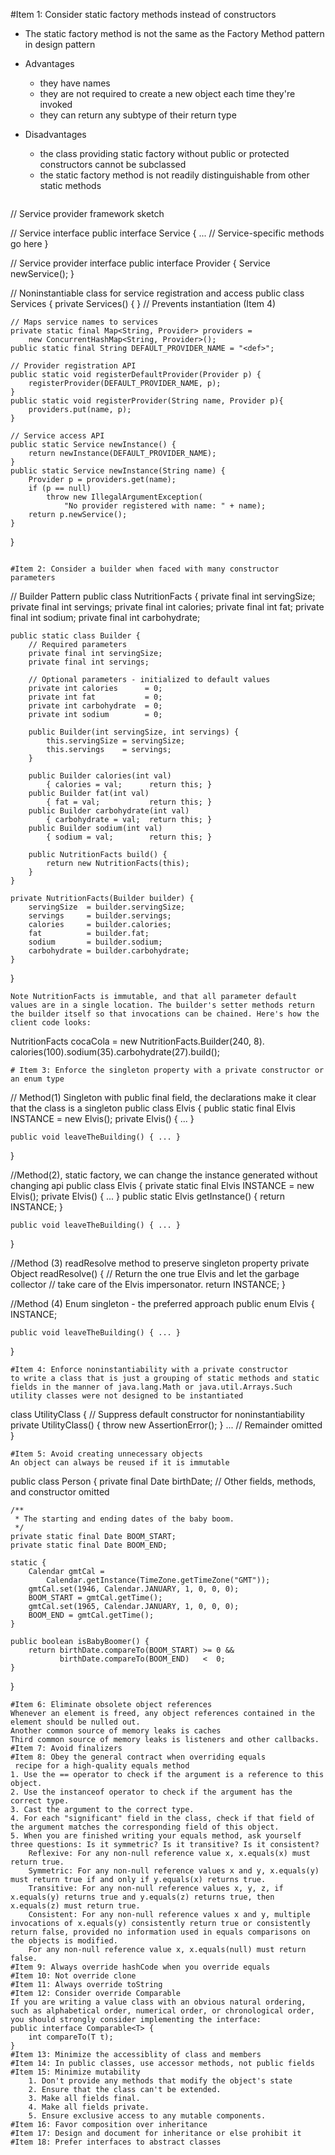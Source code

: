 #Item 1: Consider static factory methods instead of constructors
 - The static factory method is not the same as the Factory Method pattern in design pattern
 - Advantages
   - they have names
   - they are not required to create a new object each time they're invoked
   - they can return any subtype of their return type
 - Disadvantages
   - the class providing static factory without public or protected constructors cannot be subclassed
   - the static factory method is not readily distinguishable from other static methods

   ```
// Service provider framework sketch

// Service interface
public interface Service {
    ... // Service-specific methods go here
}

// Service provider interface
public interface Provider {
    Service newService();
}

// Noninstantiable class for service registration and access
public class Services {
    private Services() { }  // Prevents instantiation (Item 4)

    // Maps service names to services
    private static final Map<String, Provider> providers =
        new ConcurrentHashMap<String, Provider>();
    public static final String DEFAULT_PROVIDER_NAME = "<def>";

    // Provider registration API
    public static void registerDefaultProvider(Provider p) {
        registerProvider(DEFAULT_PROVIDER_NAME, p);
    }
    public static void registerProvider(String name, Provider p){
        providers.put(name, p);
    }

    // Service access API
    public static Service newInstance() {
        return newInstance(DEFAULT_PROVIDER_NAME);
    }
    public static Service newInstance(String name) {
        Provider p = providers.get(name);
        if (p == null)
            throw new IllegalArgumentException(
                "No provider registered with name: " + name);
        return p.newService();
    }
}
   ```

#Item 2: Consider a builder when faced with many constructor parameters
```
// Builder Pattern
public class NutritionFacts {
    private final int servingSize;
    private final int servings;
    private final int calories;
    private final int fat;
    private final int sodium;
    private final int carbohydrate;

    public static class Builder {
        // Required parameters
        private final int servingSize;
        private final int servings;

        // Optional parameters - initialized to default values
        private int calories      = 0;
        private int fat           = 0;
        private int carbohydrate  = 0;
        private int sodium        = 0;

        public Builder(int servingSize, int servings) {
            this.servingSize = servingSize;
            this.servings    = servings;
        }

        public Builder calories(int val)
            { calories = val;      return this; }
        public Builder fat(int val)
            { fat = val;           return this; }
        public Builder carbohydrate(int val)
            { carbohydrate = val;  return this; }
        public Builder sodium(int val)
            { sodium = val;        return this; }

        public NutritionFacts build() {
            return new NutritionFacts(this);
        }
    }

    private NutritionFacts(Builder builder) {
        servingSize  = builder.servingSize;
        servings     = builder.servings;
        calories     = builder.calories;
        fat          = builder.fat;
        sodium       = builder.sodium;
        carbohydrate = builder.carbohydrate;
    }
}
```
Note NutritionFacts is immutable, and that all parameter default values are in a single location. The builder's setter methods return the builder itself so that invocations can be chained. Here's how the client code looks:
```
NutritionFacts cocaCola = new NutritionFacts.Builder(240, 8).
  calories(100).sodium(35).carbohydrate(27).build();
```
# Item 3: Enforce the singleton property with a private constructor or an enum type
```

// Method(1) Singleton with public final field,  the declarations make it clear that the class is a singleton
public class Elvis {
    public static final Elvis INSTANCE = new Elvis();
    private Elvis() { ... }

    public void leaveTheBuilding() { ... }
}

//Method(2), static factory, we can change the instance generated without changing api
public class Elvis {
    private static final Elvis INSTANCE = new Elvis();
    private Elvis() { ... }
    public static Elvis getInstance() { return INSTANCE; }

    public void leaveTheBuilding() { ... }
}

//Method (3) readResolve method to preserve singleton property
private Object readResolve() {
     // Return the one true Elvis and let the garbage collector
     // take care of the Elvis impersonator.
    return INSTANCE;
}

//Method (4)  Enum singleton - the preferred approach
public enum Elvis {
    INSTANCE;

    public void leaveTheBuilding() { ... }
}
```
#Item 4: Enforce noninstantiability with a private constructor
to write a class that is just a grouping of static methods and static fields in the manner of java.lang.Math or java.util.Arrays.Such utility classes were not designed to be instantiated
```
class UtilityClass {
    // Suppress default constructor for noninstantiability
    private UtilityClass() {
        throw new AssertionError();
    }
    ...  // Remainder omitted
}
```
#Item 5: Avoid creating unnecessary objects
An object can always be reused if it is immutable
```
public class Person {
    private final Date birthDate;
    // Other fields, methods, and constructor omitted

    /**
     * The starting and ending dates of the baby boom.
     */
    private static final Date BOOM_START;
    private static final Date BOOM_END;

    static {
        Calendar gmtCal =
            Calendar.getInstance(TimeZone.getTimeZone("GMT"));
        gmtCal.set(1946, Calendar.JANUARY, 1, 0, 0, 0);
        BOOM_START = gmtCal.getTime();
        gmtCal.set(1965, Calendar.JANUARY, 1, 0, 0, 0);
        BOOM_END = gmtCal.getTime();
    }

    public boolean isBabyBoomer() {
        return birthDate.compareTo(BOOM_START) >= 0 &&
               birthDate.compareTo(BOOM_END)   <  0;
    }
}
```
#Item 6: Eliminate obsolete object references
Whenever an element is freed, any object references contained in the element should be nulled out.
Another common source of memory leaks is caches
Third common source of memory leaks is listeners and other callbacks. 
#Item 7: Avoid finalizers
#Item 8: Obey the general contract when overriding equals
 recipe for a high-quality equals method
1. Use the == operator to check if the argument is a reference to this object.
2. Use the instanceof operator to check if the argument has the correct type. 
3. Cast the argument to the correct type.
4. For each "significant" field in the class, check if that field of the argument matches the corresponding field of this object.
5. When you are finished writing your equals method, ask yourself three questions: Is it symmetric? Is it transitive? Is it consistent?
    Reflexive: For any non-null reference value x, x.equals(x) must return true.
    Symmetric: For any non-null reference values x and y, x.equals(y) must return true if and only if y.equals(x) returns true.
    Transitive: For any non-null reference values x, y, z, if x.equals(y) returns true and y.equals(z) returns true, then x.equals(z) must return true.
    Consistent: For any non-null reference values x and y, multiple invocations of x.equals(y) consistently return true or consistently return false, provided no information used in equals comparisons on the objects is modified.
    For any non-null reference value x, x.equals(null) must return false.
#Item 9: Always override hashCode when you override equals
#Item 10: Not override clone
#Item 11: Always override toString
#Item 12: Consider override Comparable
If you are writing a value class with an obvious natural ordering, such as alphabetical order, numerical order, or chronological order, you should strongly consider implementing the interface:
public interface Comparable<T> {
    int compareTo(T t);
}
#Item 13: Minimize the accessiblity of class and members
#Item 14: In public classes, use accessor methods, not public fields
#Item 15: Minimize mutability
    1. Don't provide any methods that modify the object's state 
    2. Ensure that the class can't be extended. 
    3. Make all fields final.
    4. Make all fields private. 
    5. Ensure exclusive access to any mutable components.
#Item 16: Favor composition over inheritance
#Item 17: Design and document for inheritance or else prohibit it
#Item 18: Prefer interfaces to abstract classes 
